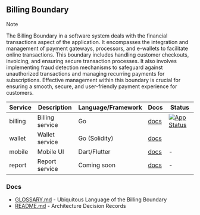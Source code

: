 ## Billing Boundary

> [!NOTE]
> The Billing Boundary in a software system deals with the financial transactions aspect of the application. 
> It encompasses the integration and management of payment gateways, processors, and e-wallets to facilitate online 
> transactions. This boundary includes handling customer checkouts, invoicing, and ensuring secure transaction processes. 
> It also involves implementing fraud detection mechanisms to safeguard against unauthorized transactions and managing 
> recurring payments for subscriptions. Effective management within this boundary is crucial for ensuring a smooth, 
> secure, and user-friendly payment experience for customers.

| Service | Description     | Language/Framework | Docs                               | Status                                                                                                                                                                  |
|---------|-----------------|--------------------|------------------------------------|-------------------------------------------------------------------------------------------------------------------------------------------------------------------------|
| billing | Billing service | Go                 | [docs](./billing/README.md)        | [![App Status](https://argo.shortlink.best/api/badge?name=shortlink-billing-billing&revision=true)](https://argo.shortlink.best/applications/shortlink-billing-billing) |
| wallet  | Wallet service  | Go (Solidity)      | [docs](./wallet/README.md)         |                                                                                                                                                                         |
| mobile  | Mobile UI       | Dart/Flutter       | [docs](mobile/shortlink/README.md) | -                                                                                                                                                                       |
| report  | Report service  | Coming soon        | [docs](./report/README.md)         | -                                                                                                                                                                       |

### Docs

- [GLOSSARY.md](./GLOSSARY.md) - Ubiquitous Language of the Billing Boundary
- [README.md](./docs/ADR/README.md) - Architecture Decision Records
